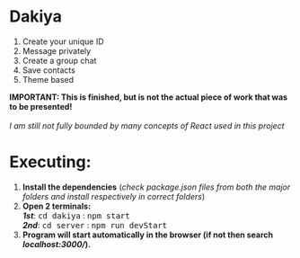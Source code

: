 # Dakiya
1. Create your unique ID
2. Message privately
3. Create a group chat
4. Save contacts
5. Theme based

**IMPORTANT: This is finished, but is not the actual piece of work that was to be presented!**
<br><br>
*I am still not fully bounded by many concepts of React used in this project*

# Executing:
1. **Install the dependencies** (*check package.json files from both the major folders and install respectively in correct folders*)
2. **Open 2 terminals:** <br> ***1st***: <kbd>cd dakiya</kbd> : <kbd>npm start</kbd> <br> ***2nd***: <kbd>cd server</kbd> : <kbd>npm run devStart</kbd>
3. **Program will start automatically in the browser (if not then search *localhost:3000/*).**
